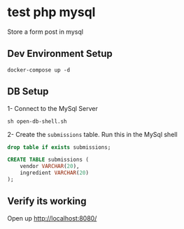 # test php mysql  
Store a form post in mysql  

## Dev Environment Setup  

    docker-compose up -d

## DB Setup  

1- Connect to the MySql Server  

    sh open-db-shell.sh

2- Create the `submissions` table. Run this in the MySql shell  

```sql
drop table if exists submissions;

CREATE TABLE submissions (
    vendor VARCHAR(20),
    ingredient VARCHAR(20)
);
```

## Verify its working  

Open up [http://localhost:8080/](http://localhost:8080/)  
